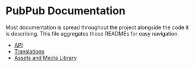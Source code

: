 # PubPub Documentation

Most documentation is spread throughout the project alongside the code it is describing. This file aggregates those READMEs for easy navigation.

- [API](./api/README.md)
- [Translations](./translations/README.md)
- [Assets and Media Library](./src/containers/MediaLibrary/README.md)
